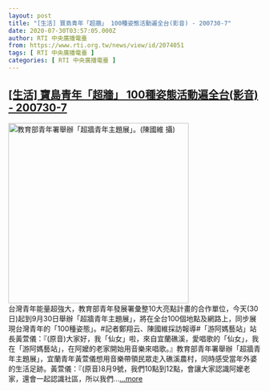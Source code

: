 ```yaml
---
layout: post
title: "[生活] 寶島青年「超牆」 100種姿態活動遍全台(影音) - 200730-7"
date: 2020-07-30T03:57:05.000Z
author: RTI 中央廣播電臺
from: https://www.rti.org.tw/news/view/id/2074051
tags: [ RTI 中央廣播電臺 ]
categories: [ RTI 中央廣播電臺 ]
---
```

<!--1596081425000-->
[[生活] 寶島青年「超牆」 100種姿態活動遍全台(影音) - 200730-7](https://www.rti.org.tw/news/view/id/2074051)
------

<div>
<img src="https://static.rti.org.tw/assets/thumbnails/2020/07/30/9fc5d1c84d9182ac7f07536569506eea.jpg" width="360" alt="教育部青年署舉辦「超牆青年主題展」。(陳國維 攝)" title="教育部青年署舉辦「超牆青年主題展」。(陳國維 攝)"><br>台灣青年能量超強大，教育部青年發展署彙整10大亮點計畫的合作單位，今天(30日)起到9月30日舉辦「超牆青年主題展」，將在全台100個地點及網路上，同步展現台灣青年的「100種姿態」。#記者鄭翔云、陳國維採訪報導#「游阿媽藝站」站長黃萱儀：『(原音)大家好，我「仙女」啦，來自宜蘭礁溪，愛唱歌的「仙女」，我在「游阿媽藝站」，在阿嬤的老家開始用音樂來唱歌。』教育部青年署舉辦「超牆青年主題展」，宜蘭青年黃萱儀想用音樂帶領民眾走入礁溪農村，同時感受當年外婆的生活足跡。黃萱儀：『(原音)8月9號，我們10點到12點，會讓大家認識阿嬤老家，還會一起認識社區，所以我們...<a target="_blank" href="https://www.rti.org.tw/news/view/id/2074051">...more</a>
</div>
